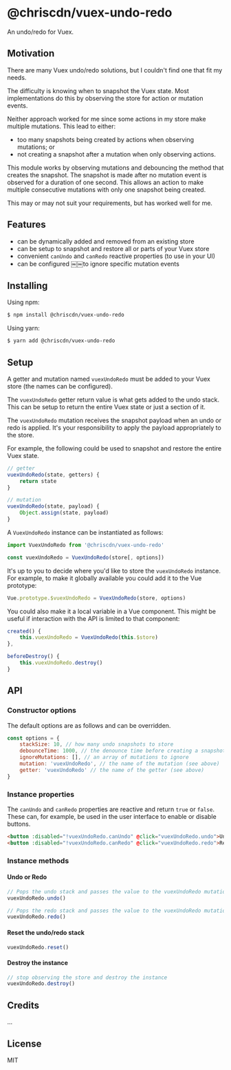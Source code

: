 # @chriscdn/vuex-undo-redo

An undo/redo for Vuex.

## Motivation

There are many Vuex undo/redo solutions, but I couldn't find one that fit my needs.

The difficulty is knowing when to snapshot the Vuex state.  Most implementations do this by observing the store for action or mutation events.

Neither approach worked for me since some actions in my store make multiple mutations.  This lead to either:

- too many snapshots being created by actions when observing mutations; or
- not creating a snapshot after a mutation when only observing actions.

This module works by observing mutations and debouncing the method that creates the snapshot.  The snapshot is made after no mutation event is observed for a duration of one second.  This allows an action to make multiple consecutive mutations with only one snapshot being created.

This may or may not suit your requirements, but has worked well for me.

## Features

- can be dynamically added and removed from an existing store
- can be setup to snapshot and restore all or parts of your Vuex store
- convenient `canUndo` and `canRedo` reactive properties (to use in your UI)
- can be configured ￼￼to ignore specific mutation events

## Installing

Using npm:

```bash
$ npm install @chriscdn/vuex-undo-redo
```

Using yarn:

```bash
$ yarn add @chriscdn/vuex-undo-redo
```

## Setup

A getter and mutation named `vuexUndoRedo` must be added to your Vuex store (the names can be configured).

The `vuexUndoRedo` getter return value is what gets added to the undo stack.  This can be setup to return the entire Vuex state or just a section of it.

The `vuexUndoRedo` mutation receives the snapshot payload when an undo or redo is applied.  It's your responsibility to apply the payload appropriately to the store.

For example, the following could be used to snapshot and restore the entire Vuex state.

```js
// getter
vuexUndoRedo(state, getters) {
	return state
}

// mutation
vuexUndoRedo(state, payload) {
	Object.assign(state, payload)
}
```

A `VuexUndoRedo` instance can be instantiated as follows:

```js
import VuexUndoRedo from '@chriscdn/vuex-undo-redo'

const vuexUndoRedo = VuexUndoRedo(store[, options])
```

It's up to you to decide where you'd like to store the `vuexUndoRedo` instance.  For example, to make it globally available you could add it to the Vue prototype:

```js
Vue.prototype.$vuexUndoRedo = VuexUndoRedo(store, options)
````

You could also make it a local variable in a Vue component.  This might be useful if interaction with the API is limited to that component:

```js
created() {
	this.vuexUndoRedo = VuexUndoRedo(this.$store)
},

beforeDestroy() {
	this.vuexUndoRedo.destroy()
}

````

## API

### Constructor options

The default options are as follows and can be overridden.

```js
const options = {
	stackSize: 10, // how many undo snapshots to store
	debounceTime: 1000, // the denounce time before creating a snapshot
	ignoreMutations: [], // an array of mutations to ignore
	mutation: 'vuexUndoRedo', // the name of the mutation (see above)
	getter: 'vuexUndoRedo' // the name of the getter (see above)
}
```

### Instance properties

The `canUndo` and `canRedo` properties are reactive and return `true` or `false`.  These can, for example, be used in the user interface to enable or disable buttons.

```html
<button :disabled="!vuexUndoRedo.canUndo" @click="vuexUndoRedo.undo">Undo</button>
<button :disabled="!vuexUndoRedo.canRedo" @click="vuexUndoRedo.redo">Redo</button>

```

### Instance methods

#### Undo or Redo

```js
// Pops the undo stack and passes the value to the vuexUndoRedo mutation
vuexUndoRedo.undo()

// Pops the redo stack and passes the value to the vuexUndoRedo mutation
vuexUndoRedo.redo()
```

#### Reset the undo/redo stack

```js
vuexUndoRedo.reset()
```

#### Destroy the instance

```js
// stop observing the store and destroy the instance
vuexUndoRedo.destroy()
````

## Credits

...

## License

MIT